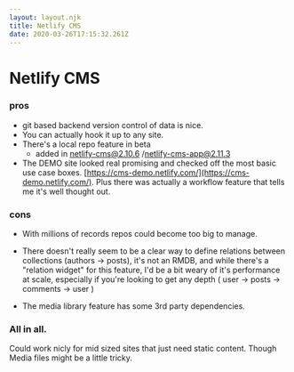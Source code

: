 ```yaml
---
layout: layout.njk
title: Netlify CMS
date: 2020-03-26T17:15:32.261Z
---
```


# Netlify CMS

### pros

- git based backend version control of data is nice.
- You can actually hook it up to any site.
- There's a local repo feature in beta
    - added in netlify-cms@2.10.6 /netlify-cms-app@2.11.3
- The DEMO site looked real promising and checked off the most basic use case boxes. [https://cms-demo.netlify.com/](https://cms-demo.netlify.com/). Plus there was actually a workflow feature that tells me it's well thought out.

### cons

- With millions of records repos could become too big to manage.
- There doesn't really seem to be a clear way to define relations between collections (authors -> posts), it's not an RMDB, and while there's a "relation widget" for this feature, I'd be a bit weary of it's performance at scale, especially if you're looking to get any depth ( user -> posts -> comments -> user )

- The media library feature has some 3rd party dependencies.


### All in all.
Could work nicly for mid sized sites that just need static content. Though Media files might be a little tricky.